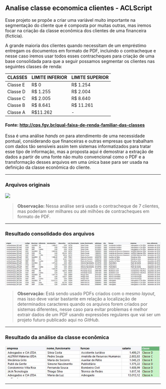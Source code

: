 ﻿
## **Analise classe economica clientes - ACLScript**

Esse projeto se propõe a criar uma variável muito importante na segmentação do cliente que é composta por muitas outras, mas iremos focar na criação da classe econômica dos clientes de uma financeira (fictícia).

A grande maioria dos clientes quando necessitam de um empréstimo entregam os documentos em formato de PDF, incluindo o contracheque e nesse caso iremos usar todos esses contracheques para criação de uma base consolidada para que a seguir possamos segmentar os clientes nas seguintes classes de renda:

|CLASSES|LIMITE INFERIOR|LIMITE SUPERIOR|
|--|--|--|
| Classe E | R$ 0 | R$ 1.254 |
| Classe D | R$ 1.255 | R$ 2.004 |
| Classe C | R$ 2.005 | R$ 8.640 |
| Classe B | R$ 8.641 | R$ 11.261 |
| Classe A | R$11.262 | - |

#### Fonte: http://cps.fgv.br/qual-faixa-de-renda-familiar-das-classes 

Essa é uma análise *hands on* para atendimento de uma necessidade pontual, considerando que financeiras e outras empresas que trabalham com dados tão sensíveis assim tem sistemas informatizados para tratar esse tipo de informação, mas a proposta aqui é demostrar a extração de dados a partir de uma fonte não muito convencional como o PDF e a transformação desses arquivos em uma única base para ser usada na definição da classe econômica do cliente.

----------

### Arquivos originais

![](https://github.com/Renatoelho/Analise-classe-economica-clientes-ACLScript/tree/master/04-prints/contracheque_001.JPG)

> **Observação:** Nessa análise será usada o contracheque de 7 clientes, mas poderiam ser milhares ou até  milhões de contracheques em formato de PDF.

----------

### Resultado consolidado dos arquivos

![](https://github.com/Renatoelho/Analise-classe-economica-clientes-ACLScript/blob/master/04-prints/consolidado_contracheques.JPG?raw=true)

 >  **Observação:** Está sendo usado PDFs criados com o mesmo *layout*, mas isso deve variar bastante em relação a localização de determinados caracteres quando os arquivos forem criados por sistemas diferentes, nesse caso para evitar problemas é melhor extrair dados de um PDF usando expressões regulares que vai ser um projeto futuro publicado aqui no *GitHub*.

----------

### Resultado da análise da classe econômica

![](https://github.com/Renatoelho/Analise-classe-economica-clientes-ACLScript/blob/master/04-prints/classe_economica_clientes.JPG?raw=true)

----------